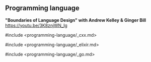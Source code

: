 ## Programming language

**"Boundaries of Language Design" with Andrew Kelley & Ginger Bill**  
https://youtu.be/3K8znjWN_Ig

#include <programming-language/_cxx.md>

#include <programming-language/_elixir.md>

#include <programming-language/_go.md>
